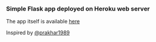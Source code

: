 ### Simple Flask app deployed on Heroku web server

The app itself is available [here](https://atya-cat-gifs.herokuapp.com/)

Inspired by [@prakhar1989](https://github.com/prakhar1989/docker-curriculum)
